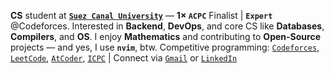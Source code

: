 **CS** student at [**`Suez Canal University`**](https://suez.edu.eg/ar/) — **1× `ACPC`** Finalist | **`Expert`** @Codeforces. Interested in **Backend**, **DevOps**, and core CS like **Databases**, **Compilers**, and **OS**. I enjoy **Mathematics** and contributing to **Open-Source** projects — and yes, I use **`nvim`**, btw.
Competitive programming: [`Codeforces`](https://codeforces.com/profile/Ahmed_Faraj), [`LeetCode`](https://leetcode.com/u/Ahmed_Faraj/), [`AtCoder`](https://atcoder.jp/users/Ahmed_Faraj), [`ICPC`](https://icpc.global/ICPCID/XRR2FB1ZXTL5) | Connect via [`Gmail`](mailto:ahmedfrag4040@gmail.com) or [`LinkedIn`](https://www.linkedin.com/in/ahmed-faraj-cs/)
